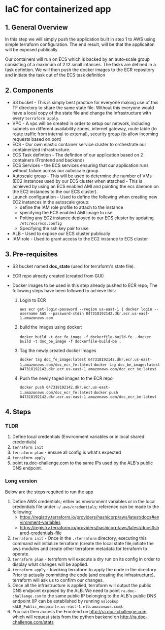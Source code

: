 # IaC for containerized app

## 1. General Overview
In this step we will simply push the application built in step 1 to AWS using simple terraform configuration. The end result, will be that the applicaiton will be exposed publically.

Our containers will run on ECS which is backed by an auto-scale group consisting of a maximum of 2 t2.small intances. The tasks are defined in a task defintion. We will then push the docker images to the ECR repository and initiate the task out of the ECS task definition

## 2. Components
- S3 bucket - This is simply best practice for everyone making use of this TF directory to share the same state file. Without this everyone would have a local copy of the state file and change the infrastructure with every `terraform apply`.
- VPC - A vpc will be created in order to setup our network, including subnets on different availability zones, internet gateway, route table (to route traffic from internal to external), security group (to allow incoming requests based on port)
- ECS - Our own elastic container service cluster to orchestrate our containerized infrastructure.
- ECS Task defintion - The defintion of our application based on 2 containers (Frontend and backend)
- ECS Services - the ECS services ensuring that our application runs without failure across our autoscale group.
- Autoscale group - This will be used to determine the number of VMs (EC2 instances used by our ECS cluster when attached - This is achieved by using an ECS enabled AMI and pointing the ecs daemon on the EC2 instances to the our ECS cluster).
- Launch configuration - Used to define the following when creating new EC2 instances in the autoscale group:
    - define the IAM role profile to attach to the instance
    - specifying the ECS enabled AMI image to use
    - Poiting any EC2 instance deployed to our ECS cluster by updating `/etc/ecs/ecs.config`
    - Specifying the ssh key pair to use
- ALB - Used to expose our ECS cluster publically
- IAM role - Used to grant access to the EC2 instance to ECS cluster

## 3. Pre-requisites
- S3 bucket named **doc_state** (used for terraform's state file).
- ECR repo already created (created from GUI)
- Docker images to be used in this step already pushed to ECR repo; The following steps have been followed to achieve this:
        
    1. Login to ECR 
        
        `aws ecr get-login-password --region us-east-1 | docker login --username AWS --password-stdin 047318192142.dkr.ecr.us-east-1.amazonaws.com`
    2. build the images using docker:
        
        `docker build -t doc_fe_image -f dockerfile-build-fe .`
        `docker build -t doc_be_image -f dockerfile-build-be .`
        
    3. Tag the newly created docker images

        `docker tag doc_fe_image:latest 047318192142.dkr.ecr.us-east-1.amazonaws.com/doc_ecr_fe:latest`
        `docker tag doc_be_image:latest 047318192142.dkr.ecr.us-east-1.amazonaws.com/doc_ecr_be:latest`
    4. Push the newly taged images to the ECR repo

        `docker push 047318192142.dkr.ecr.us-east-1.amazonaws.com/doc_ecr_fe:latest`
        `docker push 047318192142.dkr.ecr.us-east-1.amazonaws.com/doc_ecr_be:latest`

## 4. Steps

### TLDR
1. Define local credentials (Environment variables or in local shared credentials)
2. `terraform init`
3. `terraform plan` - ensure all config is what's expected
4. `terraform apply`
5. point ra.doc-challenge.com to the same IPs used by the ALB's public DNS endpoint.

### Long version

Below are the steps required to run the app

1. Define AWS credentials; either as environment variables or in the local credentials file under `~/.aws/credentials`; reference can be made to the following:
    - https://registry.terraform.io/providers/hashicorp/aws/latest/docs#environment-variables
    - https://registry.terraform.io/providers/hashicorp/aws/latest/docs#shared-credentials-file
2. `terraform init` - Once in the `./terraform` directory, executing this command will initialize terraform (create the local state file,initiate the aws modules and create other terraform metadata for terraform to operate.
3. `terraform plan` - terraform will execute a dry run on its config in order to display what changes will be applied.
4. `terraform apply` - Invoking terraform to apply the code in the directory. Prior to actually committing the code (and creating the infrastructure), terraform will ask us to confirm our changes.
5. Once all the infrastructure is applied, terraform will output the public DNS endpoint exposed by the ALB. We need to point `ra.doc-challenge.com` to the same public IP belonging to the ALB's public DNS endpoint (IP can be established by running `nslookup <ALB_Public_endpoint>.us-east-1.elb.amazonaws.com`).
6. You can then access the Frontend on http://ra.doc-challenge.com, which will request stats from the python backend on http://ra.doc-challenge.com/stats